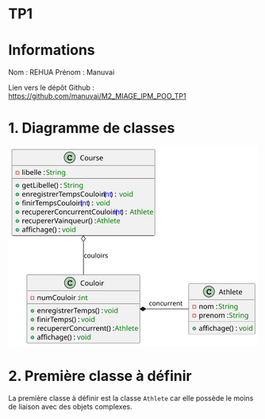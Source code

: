 # TP1

# Informations
Nom : REHUA
Prénom : Manuvai

Lien vers le dépôt Github : https://github.com/manuvai/M2_MIAGE_IPM_POO_TP1

# 1. Diagramme de classes
![Diagramme de classe](out/docs/dce/dce.svg)

# 2. Première classe à définir
La première classe à définir est la classe `Athlete` car elle possède le moins de liaison avec des objets complexes.
